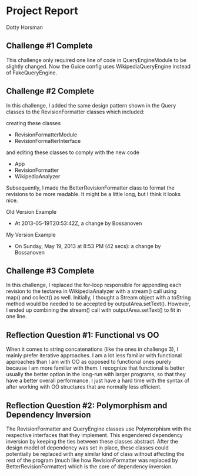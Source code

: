 # Project Report
Dotty Horsman

## Challenge #1 Complete
This challenge only required one line of code in QueryEngineModule 
to be slightly changed. Now the Guice config uses WikipediaQueryEngine
instead of FakeQueryEngine.

## Challenge #2 Complete
In this challenge, I added the same design pattern shown in the 
Query classes to the RevisionFormatter classes which included:  

creating these classes
- RevisionFormatterModule
- RevisionFormatterInterface

and editing these classes to comply with the new code
- App
- RevisionFormatter
- WikipediaAnalyzer

Subsequently, I made the BetterRevisionFormatter class to format the 
revisions to be more readable. It might be a little long, but I think it looks nice.

Old Version Example
- At 2013-05-19T20:53:42Z, a change by Bossanoven

My Version Example
- On Sunday, May 19, 2013 at 8:53 PM (42 secs): a change by Bossanoven


## Challenge #3 Complete
In this challenge, I replaced the for-loop responsible for appending each 
revision to the textarea in WikipediaAnalyzer with a stream() call
using map() and collect() as well. Initially, I thought a Stream<Revision> 
object with a toString method would be needed to be accepted by 
outputArea.setText(). However, I ended up combining the stream() call 
with outputArea.setText() to fit in one line.


## Reflection Question #1: Functional vs OO
When it comes to string concatenations (like the ones in challenge 3), I mainly prefer 
iterative approaches. I am a lot less familiar with functional approaches than I am with OO
as opposed to functional ones purely because I am more familiar with them. I recognize that 
functional is better usually the better option in the long-run with larger programs, so 
that they have a better overall performance. I just have a hard time with the syntax of 
after working with OO structures that are normally less efficient. 

## Reflection Question #2: Polymorphism and Dependency Inversion
The RevisionFormatter and QueryEngine classes use Polymorphism with the 
respective interfaces that they implement. This engendered 
dependency inversion by keeping the ties between these classes abstract. 
After the design model of dependency was set in place, these classes could 
potentially be replaced with any similar kind of class without affecting
the rest of the program (much like how RevisionFormatter was replaced by
BetterRevisionFormatter) which is the core of dependency inversion.


